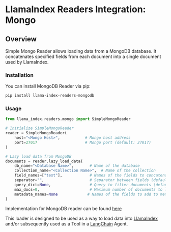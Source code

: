 # LlamaIndex Readers Integration: Mongo

## Overview

Simple Mongo Reader allows loading data from a MongoDB database. It concatenates specified fields from each document into a single document used by LlamaIndex.

### Installation

You can install MongoDB Reader via pip:

```bash
pip install llama-index-readers-mongodb
```

### Usage

```python
from llama_index.readers.mongo import SimpleMongoReader

# Initialize SimpleMongoReader
reader = SimpleMongoReader(
    host="<Mongo Host>",           # Mongo host address
    port=27017                     # Mongo port (default: 27017)
)

# Lazy load data from MongoDB
documents = reader.lazy_load_data(
    db_name="<Database Name>",       # Name of the database
    collection_name="<Collection Name>",  # Name of the collection
    field_names=["text"],            # Names of the fields to concatenate (default: ["text"])
    separator="",                    # Separator between fields (default: "")
    query_dict=None,                 # Query to filter documents (default: None)
    max_docs=0,                      # Maximum number of documents to load (default: 0)
    metadata_names=None             # Names of the fields to add to metadata attribute (default: None)
)

```

Implementation for MongoDB reader can be found [here](https://docs.llamaindex.ai/en/stable/examples/data_connectors/MongoDemo/)

This loader is designed to be used as a way to load data into
[LlamaIndex](https://github.com/run-llama/llama_index/tree/main/llama_index) and/or subsequently
used as a Tool in a [LangChain](https://github.com/hwchase17/langchain) Agent.